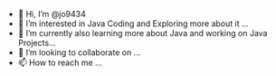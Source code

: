 - 👋 Hi, I’m @jo9434
- 👀 I’m interested in Java Coding and Exploring more about it ...
- 🌱 I’m currently also learning more about Java and working on Java Projects...
- 💞️ I’m looking to collaborate on ...
- 📫 How to reach me ...

<!---
jo9434/jo9434 is a ✨ special ✨ repository because its `README.md` (this file) appears on your GitHub profile.
You can click the Preview link to take a look at your changes.
--->
